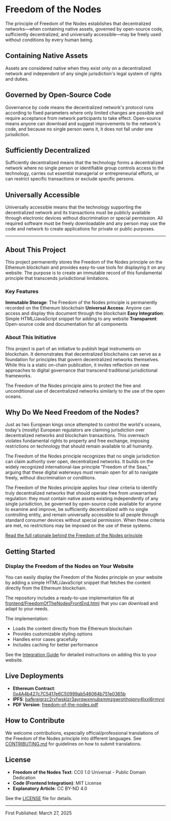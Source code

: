# Freedom of the Nodes

The principle of Freedom of the Nodes establishes that decentralized networks—when containing native assets, governed by open-source code, sufficiently decentralized, and universally accessible—may be freely used without conditions by every human being.

## Containing Native Assets

Assets are considered native when they exist only on a decentralized network and independent of any single jurisdiction's legal system of rights and duties.

## Governed by Open-Source Code

Governance by code means the decentralized network's protocol runs according to fixed parameters where only limited changes are possible and require acceptance from network participants to take effect. Open-source means anyone can download and suggest improvements to the network's code, and because no single person owns it, it does not fall under one jurisdiction.

## Sufficiently Decentralized

Sufficiently decentralized means that the technology forms a decentralized network where no single person or identifiable group controls access to the technology, carries out essential managerial or entrepreneurial efforts, or can restrict specific transactions or exclude specific persons.

## Universally Accessible

Universally accessible means that the technology supporting the decentralized network and its transactions must be publicly available through electronic devices without discrimination or special permission. All required software must be freely downloadable and any person may use the code and network to create applications for private or public purposes.

---

## About This Project

This project permanently stores the Freedom of the Nodes principle on the Ethereum blockchain and provides easy-to-use tools for displaying it on any website. The purpose is to create an immutable record of this fundamental principle that transcends jurisdictional limitations.

### Key Features

**Immutable Storage**: The Freedom of the Nodes principle is permanently recorded on the Ethereum blockchain
**Universal Access**: Anyone can access and display this document through the blockchain
**Easy Integration**: Simple HTML/JavaScript snippet for adding to any website
**Transparent**: Open-source code and documentation for all components

### About This Initiative

This project is part of an initiative to publish legal instruments on blockchain. It demonstrates that decentralized blockchains can serve as a foundation for principles that govern decentralized networks themselves. While this is a static on-chain publication, it invites reflection on new approaches to digital governance that transcend traditional jurisdictional frameworks.

The Freedom of the Nodes principle aims to protect the free and unconditional use of decentralized networks similarly to the use of the open oceans.

## Why Do We Need Freedom of the Nodes?

Just as two European kings once attempted to control the world's oceans, today's (mostly) European regulators are claiming jurisdiction over decentralized networks and blockchain transactions. This overreach violates fundamental rights to property and free exchange, imposing restrictions on technology that should remain available to all humanity.

The Freedom of the Nodes principle recognizes that no single jurisdiction can claim authority over open, decentralized networks. It builds on the widely recognized international-law principle "Freedom of the Seas," arguing that these digital waterways must remain open for all to navigate freely, without discrimination or conditions.

The Freedom of the Nodes principle applies four clear criteria to identify truly decentralized networks that should operate free from unwarranted regulation: they must contain native assets existing independently of any single jurisdiction, be governed by open-source code available for anyone to examine and improve, be sufficiently decentralized with no single controlling entity, and remain universally accessible to all people through standard consumer devices without special permission. When these criteria are met, no restrictions may be imposed on the use of these systems.

[Read the full rationale behind the Freedom of the Nodes principle](assets/fotn-explanatory-article.pdf)

## Getting Started

### Display the Freedom of the Nodes on Your Website

You can easily display the Freedom of the Nodes principle on your website by adding a simple HTML/JavaScript snippet that fetches the content directly from the Ethereum blockchain.

The repository includes a ready-to-use implementation file at [frontend/FreedomOfTheNodesFrontEnd.html](frontend/FreedomOfTheNodesFrontEnd.html) that you can download and adapt to your needs.

The implementation:
- Loads the content directly from the Ethereum blockchain
- Provides customizable styling options
- Handles error cases gracefully
- Includes caching for better performance

See the [Integration Guide](./docs/INTEGRATION.md) for detailed instructions on adding this to your website.

## Live Deployments

- **Ethereum Contract**: [0x4A4b427c7C5417e6C50999ab546064b751e0365b](https://etherscan.io/address/0x4A4b427c7C5417e6C50999ab546064b751e0365b)
- **IPFS**: [bafkreigrzc2rxfwsklzr3ayrqwxnnubsmmzgwrotjhojpny4lxxi6rmyvi](https://ipfs.io/ipfs/bafkreigrzc2rxfwsklzr3ayrqwxnnubsmmzgwrotjhojpny4lxxi6rmyvi)
- **PDF Version**: [freedom-of-the-nodes.pdf](assets/freedom-of-the-nodes.pdf)

## How to Contribute

We welcome contributions, especially official/professional translations of the Freedom of the Nodes principle into different languages. See [CONTRIBUTING.md](CONTRIBUTING.md) for guidelines on how to submit translations.

## License

- **Freedom of the Nodes Text**: CC0 1.0 Universal - Public Domain Dedication
- **Code (Frontend Integration)**: MIT License
- **Explanatory Article**: CC BY-ND 4.0

See the [LICENSE](LICENSE.md) file for details.

---

First Published: March 27, 2025

